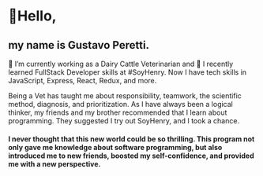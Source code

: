 # 👋Hello,
## my name is Gustavo Peretti.
🔭 I’m currently working as a Dairy Cattle Veterinarian and 
🌱 I recently learned FullStack Developer skills at #SoyHenry.
Now I have tech skills in JavaScript, Express, React, Redux, and more.

Being a Vet has taught me about responsibility, teamwork, the scientific method, diagnosis, and prioritization. 
As I have always been a logical thinker, my friends and my brother recommended that I learn about programming. They suggested I try out SoyHenry, and I took a chance.
#### I never thought that this new world could be so thrilling. This program not only gave me knowledge about software programming, but also introduced me to new friends, boosted my self-confidence, and provided me with a new perspective.

<!--
**AlbaTyto/AlbaTyto** is a ✨ _special_ ✨ repository because its `README.md` (this file) appears on your GitHub profile.

Here are some ideas to get you started:

- 🔭 I’m currently working on ...
- 🌱 I’m currently learning ...
- 👯 I’m looking to collaborate on ...
- 🤔 I’m looking for help with ...
- 💬 Ask me about ...
- 📫 How to reach me: ...
- 😄 Pronouns: ...
- ⚡ Fun fact: ...
-->
